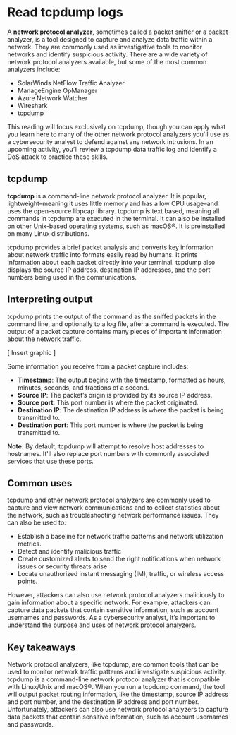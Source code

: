 # Read tcpdump logs
A **network protocol analyzer**, sometimes called a packet sniffer or a packet analyzer, is a tool designed to capture and analyze data traffic within a network. They are commonly used as investigative tools to monitor networks and identify suspicious activity. There are a wide variety of network protocol analyzers available, but some of the most common analyzers  include:

- SolarWinds NetFlow Traffic Analyzer
- ManageEngine OpManager
- Azure Network Watcher
- Wireshark
- tcpdump

This reading will focus exclusively on tcpdump, though you can apply what you learn here to many of the other network protocol analyzers you'll use as a cybersecurity analyst to defend against any network intrusions. In an upcoming activity, you’ll review a tcpdump data traffic log and identify a DoS attack to practice these skills. 

## tcpdump 
**tcpdump** is a command-line network protocol analyzer. It is popular, lightweight–meaning it uses little memory and has a low CPU usage–and uses the open-source libpcap library. tcpdump is text based, meaning all commands in tcpdump are executed in the terminal. It can also be installed on other Unix-based operating systems, such as macOS®. It is preinstalled on many Linux distributions.

tcpdump provides a brief packet analysis and converts key information about network traffic into formats easily read by humans. It prints information about each packet directly into your terminal. tcpdump also displays the source IP address, destination IP addresses, and the port numbers being used in the communications. 

## Interpreting output
tcpdump prints the output of the command as the sniffed packets in the command line, and optionally to a log file, after a command is executed. The output of a packet capture contains many pieces of important information about the network traffic. 

[ Insert graphic ]

Some information you receive from a packet capture includes: 

- **Timestamp**: The output begins with the timestamp, formatted as hours, minutes, seconds, and fractions of a second.
- **Source IP**: The packet’s origin is provided by its source IP address.
- **Source port**: This port number is where the packet originated.
- **Destination IP**: The destination IP address is where the packet is being transmitted to.
- **Destination port**: This port number is where the packet is being transmitted to.

**Note:** By default, tcpdump will attempt to resolve host addresses to hostnames. It'll also replace port numbers with commonly associated services that use these ports.

## Common uses
tcpdump and other network protocol analyzers are commonly used to capture and view network communications and to collect statistics about the network, such as troubleshooting network performance issues. They can also be used to:

- Establish a baseline for network traffic patterns and network utilization metrics.
- Detect and identify malicious traffic
- Create customized alerts to send the right notifications when network issues or security threats arise.
- Locate unauthorized instant messaging (IM), traffic, or wireless access points.

However, attackers can also use network protocol analyzers maliciously to gain information about a specific network. For example, attackers can capture data packets that contain sensitive information, such as account usernames and passwords. As a cybersecurity analyst, It’s important to understand the purpose and uses of network protocol analyzers. 

## Key takeaways
Network protocol analyzers, like tcpdump, are common tools that can be used to monitor network traffic patterns and investigate suspicious activity. tcpdump is a command-line network protocol analyzer that is compatible with Linux/Unix and macOS®. When you run a tcpdump command, the tool will output packet routing information, like the timestamp, source IP address and port number, and the destination IP address and port number. Unfortunately, attackers can also use network protocol analyzers to capture data packets that contain sensitive information, such as account usernames and passwords.

